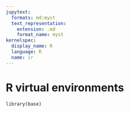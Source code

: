 ```yaml
---
jupytext:
  formats: md:myst
  text_representation:
    extension: .md
    format_name: myst
kernelspec:
  display_name: R
  language: R
  name: ir
---
```


# R virtual environments

```{code-cell}
library(base)
```
